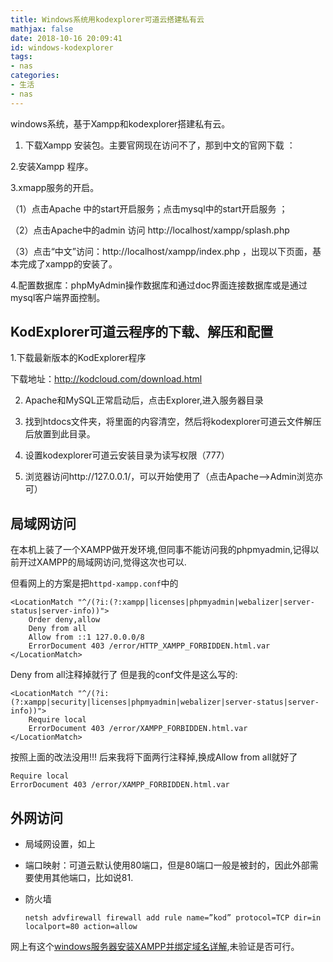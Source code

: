 ```yaml
---
title: Windows系统用kodexplorer可道云搭建私有云
mathjax: false
date: 2018-10-16 20:09:41
id: windows-kodexplorer
tags:
- nas
categories:
- 生活
- nas
---
```


windows系统，基于Xampp和kodexplorer搭建私有云。

<!---more--->

1. 下载Xampp 安装包。主要官网现在访问不了，那到中文的官网下载 ：

2.安装Xampp 程序。

3.xmapp服务的开启。

（1）点击Apache 中的start开启服务；点击mysql中的start开启服务 ；

（2）点击Apache中的admin 访问 http://localhost/xampp/splash.php

（3）点击“中文”访问：http://localhost/xampp/index.php ，出现以下页面，基本完成了xampp的安装了。

4.配置数据库：phpMyAdmin操作数据库和通过doc界面连接数据库或是通过mysql客户端界面控制。

## KodExplorer可道云程序的下载、解压和配置

1.下载最新版本的KodExplorer程序

下载地址：http://kodcloud.com/download.html

2. Apache和MySQL正常启动后，点击Explorer,进入服务器目录

3. 找到htdocs文件夹，将里面的内容清空，然后将kodexplorer可道云文件解压后放置到此目录。

4. 设置kodexplorer可道云安装目录为读写权限（777）

5. 浏览器访问http://127.0.0.1/，可以开始使用了（点击Apache-->Admin浏览亦可）

## 局域网访问

在本机上装了一个XAMPP做开发环境,但同事不能访问我的phpmyadmin,记得以前开过XAMPP的局域网访问,觉得这次也可以.

但看网上的方案是把`httpd-xampp.conf`中的

```
<LocationMatch "^/(?i:(?:xampp|licenses|phpmyadmin|webalizer|server-status|server-info))">
    Order deny,allow
    Deny from all
    Allow from ::1 127.0.0.0/8 
    ErrorDocument 403 /error/HTTP_XAMPP_FORBIDDEN.html.var
</LocationMatch>
```

Deny from all注释掉就行了
但是我的conf文件是这么写的:

```
<LocationMatch "^/(?i:(?:xampp|security|licenses|phpmyadmin|webalizer|server-status|server-info))">
    Require local
    ErrorDocument 403 /error/XAMPP_FORBIDDEN.html.var
</LocationMatch>
```

按照上面的改法没用!!!
后来我将下面两行注释掉,换成Allow from all就好了

```
Require local
ErrorDocument 403 /error/XAMPP_FORBIDDEN.html.var
```

## 外网访问

- 局域网设置，如上

- 端口映射：可道云默认使用80端口，但是80端口一般是被封的，因此外部需要使用其他端口，比如说81.

- 防火墙

  `netsh advfirewall firewall add rule name=”kod” protocol=TCP dir=in localport=80 action=allow`



网上有这个[windows服务器安装XAMPP并绑定域名详解](https://www.weixing.me/webdesign/windows-cvm-xampp-domain/),未验证是否可行。